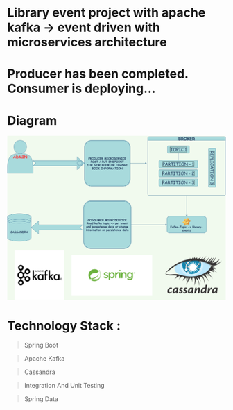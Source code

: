 # Library event project with apache kafka -> event driven with microservices architecture

# Producer has been completed. Consumer is deploying... 

# Diagram


<p align="center">
<img src="img/diagram.png" alt="ci" width="900" class="center">
</p>

# Technology Stack :

 > Spring Boot

 > Apache Kafka

 > Cassandra

 > Integration And Unit Testing

 > Spring Data
 
 

